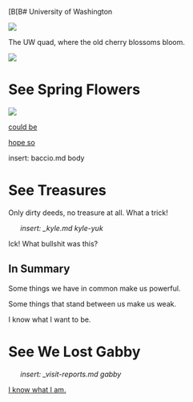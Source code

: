 [B[B# University of Washington

![](img/octagonblossom.gif)

The UW quad, where the old cherry blossoms bloom.

![](img/ogbl.gif)

# See Spring Flowers

![](img/woodlandpark.gif)

[could be](bl.html)

[hope so](bw.html)

insert: baccio.md body

# See Treasures

Only dirty deeds, no treasure at all. What a trick!

<ul><i>

insert: _kyle.md kyle-yuk

</i></ul>

Ick! What bullshit was this?

## In Summary

Some things we have in common make us powerful.

Some things that stand between us make us weak.

I know what I want to be.

# See We Lost Gabby

<ul><i>  
  
insert: _visit-reports.md gabby
  
</i></ul>  
  
  
  
[I know what I am.](/)  



